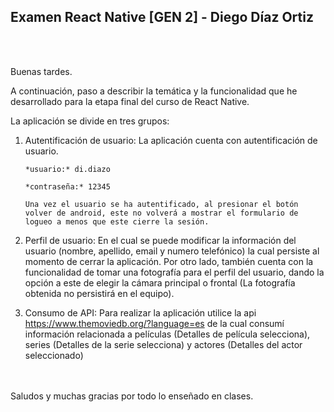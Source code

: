 ## Examen React Native [GEN 2] - Diego Díaz Ortiz

<br />
<br />

Buenas tardes.

A continuación, paso a describir la temática y la funcionalidad que he desarrollado para la etapa final del curso de React Native.

La aplicación se divide en tres grupos:

1.  Autentificación de usuario:
    La aplicación cuenta con autentificación de usuario.

        *usuario:* di.diazo

        *contraseña:* 12345

        Una vez el usuario se ha autentificado, al presionar el botón volver de android, este no volverá a mostrar el formulario de logueo a menos que este cierre la sesión.

2.  Perfil de usuario:
    En el cual se puede modificar la información del usuario (nombre, apellido, email y numero telefónico) la cual persiste al momento de cerrar la aplicación. Por otro lado, también cuenta con la funcionalidad de tomar una fotografía para el perfil del usuario, dando la opción a este de elegir la cámara principal o frontal (La fotografía obtenida no persistirá en el equipo).

3.  Consumo de API:
    Para realizar la aplicación utilice la api https://www.themoviedb.org/?language=es de la cual consumí información relacionada a películas (Detalles de película selecciona), series (Detalles de la serie selecciona) y actores (Detalles del actor seleccionado)

<br/>
<br/>
Saludos y muchas gracias por todo lo enseñado en clases.
